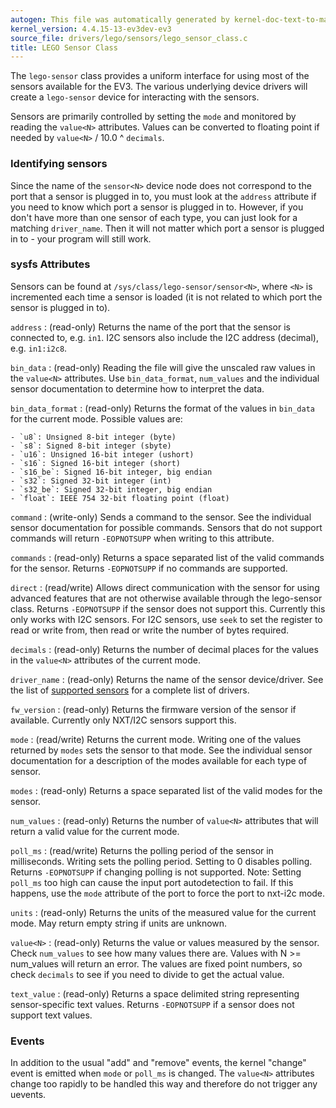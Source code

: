 ```yaml
---
autogen: This file was automatically generated by kernel-doc-text-to-markdown.py
kernel_version: 4.4.15-13-ev3dev-ev3
source_file: drivers/lego/sensors/lego_sensor_class.c
title: LEGO Sensor Class
---
```


The `lego-sensor` class provides a uniform interface for using most of the
sensors available for the EV3. The various underlying device drivers will
create a `lego-sensor` device for interacting with the sensors.

Sensors are primarily controlled by setting the `mode` and monitored by
reading the `value<N>` attributes. Values can be converted to floating point
if needed by `value<N>` / 10.0 ^ `decimals`.

### Identifying sensors

Since the name of the `sensor<N>` device node does not correspond to the port
that a sensor is plugged in to, you must look at the `address` attribute if
you need to know which port a sensor is plugged in to. However, if you don't
have more than one sensor of each type, you can just look for a matching
`driver_name`. Then it will not matter which port a sensor is plugged in to - your
program will still work.

### sysfs Attributes

Sensors can be found at `/sys/class/lego-sensor/sensor<N>`, where `<N>` is
incremented each time a sensor is loaded (it is not related to which port
the sensor is plugged in to).

`address`
: (read-only) Returns the name of the port that the sensor is connected to,
e.g. `in1`. I2C sensors also include the I2C address (decimal), e.g.
`in1:i2c8`.

`bin_data`
: (read-only) Reading the file will give the unscaled raw values in the
`value<N>` attributes. Use `bin_data_format`, `num_values` and the
individual sensor documentation to determine how to interpret the data.

`bin_data_format`
: (read-only) Returns the format of the values in `bin_data` for the current
mode. Possible values are:

    - `u8`: Unsigned 8-bit integer (byte)
    - `s8`: Signed 8-bit integer (sbyte)
    - `u16`: Unsigned 16-bit integer (ushort)
    - `s16`: Signed 16-bit integer (short)
    - `s16_be`: Signed 16-bit integer, big endian
    - `s32`: Signed 32-bit integer (int)
    - `s32_be`: Signed 32-bit integer, big endian
    - `float`: IEEE 754 32-bit floating point (float)

`command`
: (write-only) Sends a command to the sensor. See the individual sensor
documentation for possible commands. Sensors that do not support commands
will return `-EOPNOTSUPP` when writing to this attribute.

`commands`
: (read-only) Returns a space separated list of the valid commands for the
sensor. Returns `-EOPNOTSUPP` if no commands are supported.

`direct`
: (read/write) Allows direct communication with the sensor for using advanced
features that are not otherwise available through the lego-sensor class.
Returns `-EOPNOTSUPP` if the sensor does not support this. Currently this
only works with I2C sensors. For I2C sensors, use `seek` to set the register
to read or write from, then read or write the number of bytes required.

`decimals`
: (read-only) Returns the number of decimal places for the values in the
`value<N>` attributes of the current mode.

`driver_name`
: (read-only) Returns the name of the sensor device/driver. See the list of
[supported sensors] for a complete list of drivers.

`fw_version`
: (read-only) Returns the firmware version of the sensor if available.
Currently only NXT/I2C sensors support this.

`mode`
: (read/write) Returns the current mode. Writing one of the values returned
by `modes` sets the sensor to that mode. See the individual sensor
documentation for a description of the modes available for each type of
sensor.

`modes`
: (read-only) Returns a space separated list of the valid modes for the sensor.

`num_values`
: (read-only) Returns the number of `value<N>` attributes that will return
a valid value for the current mode.

`poll_ms`
: (read/write) Returns the polling period of the sensor in milliseconds.
Writing sets the polling period. Setting to 0 disables polling. Returns
`-EOPNOTSUPP` if changing polling is not supported. Note: Setting `poll_ms`
too high can cause the input port autodetection to fail. If this happens,
use the `mode` attribute of the port to force the port to nxt-i2c mode.

`units`
: (read-only) Returns the units of the measured value for the current mode.
May return empty string if units are unknown.

`value<N>`
: (read-only) Returns the value or values measured by the sensor. Check
`num_values` to see how many values there are. Values with N >= num_values
will return an error. The values are fixed point numbers, so check
`decimals` to see if you need to divide to get the actual value.

`text_value`
: (read-only) Returns a space delimited string representing sensor-specific
text values. Returns `-EOPNOTSUPP` if a sensor does not support text values.

### Events

In addition to the usual "add" and "remove" events, the kernel "change"
event is emitted when `mode` or `poll_ms` is changed. The `value<N>`
attributes change too rapidly to be handled this way and therefore do not
trigger any uevents.

[nxt-i2c-sensor]: ../nxt-i2c-sensor
[supported sensors]: /docs/sensors#supported-sensors

